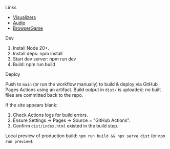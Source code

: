 Links

- [Visualizers](https://billharrisdev.github.io/visualizers)
- [Audio](https://billharrisdev.github.io/audio)
- [BrowserGame](https://billharrisdev.github.io/browsergame)

Dev

1. Install Node 20+.
2. Install deps: npm install
3. Start dev server: npm run dev
4. Build: npm run build

Deploy

Push to `main` (or run the workflow manually) to build & deploy via GitHub Pages Actions using an artifact. Build output in `dist/` is uploaded; no built files are committed back to the repo.

If the site appears blank:
1. Check Actions logs for build errors.
2. Ensure Settings → Pages → Source = "GitHub Actions".
3. Confirm `dist/index.html` existed in the build step.

Local preview of production build:
`npm run build && npx serve dist` (or `npm run preview`).
